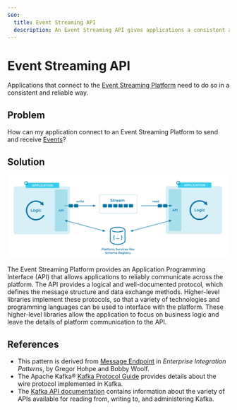 ```yaml
---
seo:
  title: Event Streaming API
  description: An Event Streaming API gives applications a consistent and reliable way to connect to an Event Streaming Platform.
---
```


# Event Streaming API
Applications that connect to the [Event Streaming Platform](../event-stream/event-streaming-platform.md) need to do so in a consistent and reliable way. 

## Problem
How can my application connect to an Event Streaming Platform to send and receive [Events](../event/event.md)?

## Solution
![event-streaming-api](../img/event-streaming-api.svg)

The Event Streaming Platform provides an Application Programming Interface (API) that allows applications to reliably communicate across the platform. The API provides a logical and well-documented protocol, which defines the message structure and data exchange methods. Higher-level libraries implement these protocols, so that a variety of technologies and programming languages can be used to interface with the platform. These higher-level libraries allow the application to focus on business logic and leave the details of platform communication to the API.

## References
* This pattern is derived from [Message Endpoint](https://www.enterpriseintegrationpatterns.com/patterns/messaging/MessageEndpoint.html) in _Enterprise Integration Patterns_, by Gregor Hohpe and Bobby Woolf.
* The Apache Kafka&reg; [Kafka Protocol Guide](https://kafka.apache.org/protocol.html) provides details about the wire protocol implemented in Kafka.
* The [Kafka API documentation](https://kafka.apache.org/documentation/#api) contains information about the variety of APIs available for reading from, writing to, and administering Kafka.
